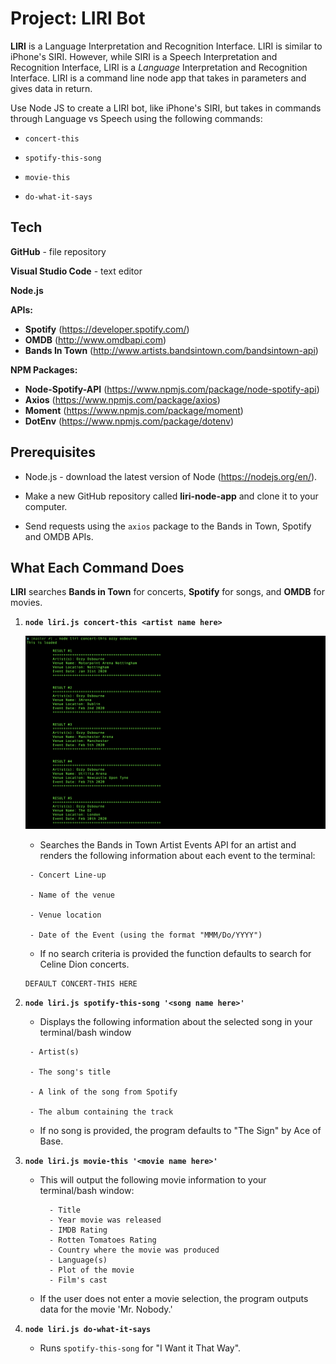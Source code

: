 # Project: LIRI Bot

**LIRI** is a Language Interpretation and Recognition Interface. LIRI is similar to iPhone's SIRI. However, while SIRI is a Speech Interpretation and Recognition Interface, LIRI is a _Language_ Interpretation and Recognition Interface. LIRI is a command line node app that takes in parameters and gives data in return.

Use Node JS to create a LIRI bot, like iPhone's SIRI, but takes in commands through Language vs Speech using the following commands:

   * `concert-this`

   * `spotify-this-song`

   * `movie-this`

   * `do-what-it-says`
   
   
## Tech

**GitHub** - file repository

**Visual Studio Code** - text editor

**Node.js**

**APIs:**

  * **Spotify** (https://developer.spotify.com/)
  * **OMDB** (http://www.omdbapi.com) 
  * **Bands In Town** (http://www.artists.bandsintown.com/bandsintown-api)

**NPM Packages:**

  * **Node-Spotify-API** (https://www.npmjs.com/package/node-spotify-api)
  * **Axios** (https://www.npmjs.com/package/axios)
  * **Moment** (https://www.npmjs.com/package/moment)
  * **DotEnv** (https://www.npmjs.com/package/dotenv)

   
## Prerequisites

- Node.js - download the latest version of Node (https://nodejs.org/en/).

- Make a new GitHub repository called **liri-node-app** and clone it to your computer.

- Send requests using the `axios` package to the Bands in Town, Spotify and OMDB APIs.

  
## What Each Command Does

**LIRI** searches **Bands in Town** for concerts, **Spotify** for songs, and **OMDB** for movies.

1. **`node liri.js concert-this <artist name here>`**

    ![Results](images/concert-this-input.png)

   * Searches the Bands in Town Artist Events API for an artist and renders the following information about each event to the terminal:
    ```
     - Concert Line-up
     
     - Name of the venue

     - Venue location

     - Date of the Event (using the format "MMM/Do/YYYY")
    ```
    * If no search criteria is provided the function defaults to search for Celine Dion concerts.
    ```
    DEFAULT CONCERT-THIS HERE
    ```

2. **`node liri.js spotify-this-song '<song name here>'`**

   * Displays the following information about the selected song in your terminal/bash window

    ```
     - Artist(s)

     - The song's title

     - A link of the song from Spotify

     - The album containing the track
    ```
   * If no song is provided, the program defaults to "The Sign" by Ace of Base.

3. **`node liri.js movie-this '<movie name here>'`**

   * This will output the following movie information to your terminal/bash window:
     ```
       - Title
       - Year movie was released
       - IMDB Rating
       - Rotten Tomatoes Rating
       - Country where the movie was produced
       - Language(s)
       - Plot of the movie
       - Film's cast
     ```
   * If the user does not enter a movie selection, the program outputs data for the movie 'Mr. Nobody.'

4. **`node liri.js do-what-it-says`**

     * Runs `spotify-this-song` for "I Want it That Way".
     


